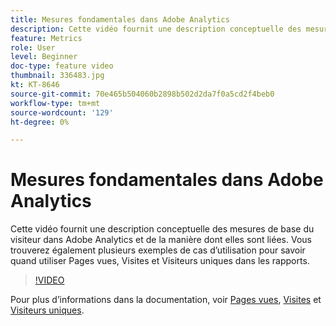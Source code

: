 ```yaml
---
title: Mesures fondamentales dans Adobe Analytics
description: Cette vidéo fournit une description conceptuelle des mesures de base du visiteur dans Adobe Analytics et de la manière dont elles sont liées. Vous trouverez également plusieurs exemples de cas d’utilisation pour savoir quand utiliser Pages vues, Visites et Visiteurs uniques dans les rapports.
feature: Metrics
role: User
level: Beginner
doc-type: feature video
thumbnail: 336483.jpg
kt: KT-8646
source-git-commit: 70e465b504060b2898b502d2da7f0a5cd2f4beb0
workflow-type: tm+mt
source-wordcount: '129'
ht-degree: 0%

---
```



# Mesures fondamentales dans Adobe Analytics

Cette vidéo fournit une description conceptuelle des mesures de base du visiteur dans Adobe Analytics et de la manière dont elles sont liées. Vous trouverez également plusieurs exemples de cas d’utilisation pour savoir quand utiliser Pages vues, Visites et Visiteurs uniques dans les rapports.

>[!VIDEO](https://video.tv.adobe.com/v/336483/?quality=12&learn=on)

Pour plus d’informations dans la documentation, voir [Pages vues](https://experienceleague.adobe.com/docs/analytics/components/metrics/page-views.html), [Visites](https://experienceleague.adobe.com/docs/analytics/components/metrics/visits.html) et [Visiteurs uniques](https://experienceleague.adobe.com/docs/analytics/components/metrics/unique-visitors.html).
